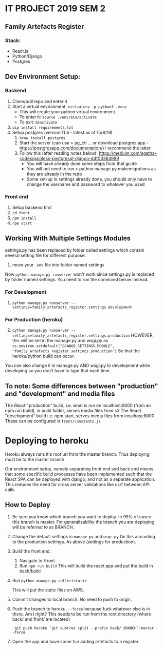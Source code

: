 # IT PROJECT 2019 SEM 2
## Family Artefacts Register

### Stack:
* React.js
* Python/Django
* Postgres

## Dev Environment Setup:
### Backend
1. Clone/pull repo and enter it
2. Start a virtual environment. 
    `virtualenv -p python3 .venv`
    - This will create your python virtual environment.
    - To enter it: `source .venv/bin/activate`
    - To exit: `deactivate`
3.  `pip install requirements.txt`
4.  Setup postgres (version 11.4 - latest as of 15/8/19)
    1. `brew install postgres`
    2. Start the server (can use > pg_ctl … or download postgres.app - https://postgresapp.com/documentation/) I recommend the latter
    3. Follow this (after reading notes below): https://medium.com/agatha-codes/painless-postgresql-django-d4f03364989
        - You will have already done some steps from that guide
        - You will not need to run > python manage.py makemigrations as they are already in the repo
        - Some set-up in settings already done, you should only have to change the username and password to whatever you used


### Front end
1. Setup backend first
2. `cd front`
3. `npm install`
4. `npm start`

## Working With Multiple Settings Modules
settings.py has been replaced by folder called settings which contain several setting file for different purpose.
1. move your `.env` file into folder named settings

Now `python manage.py runserver` won't work since settings.py is replaced by folder named settings.
You need to run the command below instead.

### For Development
1. `python manage.py runserver --settings=family_artefacts_register.settings.development`

### For Production (heroku)
2. `python manage.py runserver --settings=family_artefacts_register.settings.production`
HOWEVER, this will be set in the manage.py and wsgi.py as
`os.environ.setdefault("DJANGO_SETTINGS_MODULE",
                      "family_artefacts_register.settings.production")`
So that the heroku/python build can occur.

You can also change it in manage.py AND wsgi.py to development while developing so you don't have to type that each time.

## To note: Some differences between "production" and "development" and media files
The React "production" build, i.e. what is run on localhost:8000 (from an npm run build), in build folder, serves media
files from s3
The React "development" build i.e. npm start, serves media files from localhost:8000.
These can be configured in `front/constants.js`

# Deploying to heroku
Heroku always runs it's root url from the master branch. Thus deploying must be to the master branch.

Our environment setup, namely separating front end and back end means that some specific build processes have been implemented such that
the React SPA can be deployed with django, and not as a separate application. This reduces the need for cross server validations like csrf
between API calls. 

## How to Deploy
1. Be sure you know which branch you want to deploy. In 99% of cases this branch is master. For generalisability the branch you are deploying will be referred to as BRANCH.
2. Change the default settings in `manage.py` and `wsgi.py`
Do this according to the production settings. As above (settings for production).
3. Build the front end.
    
    1. Navigate to /front
    2. Run `npm run build` This will build the react app and put the build in back/build
4. Run `python manage.py collectstatic`

    This will put the static files on AWS.

5. Commit changes to local branch. No need to push to origin.

    
6. Push the branch to heroku. `--force` because fuck whatever else is in there. Am I right?
This needs to be run from the root directory (where back/ and front/ are located)

        git push heroku `git subtree split --prefix back/ BRANCH`:master --force

7. Open the app and have some fun adding artefacts to a register.